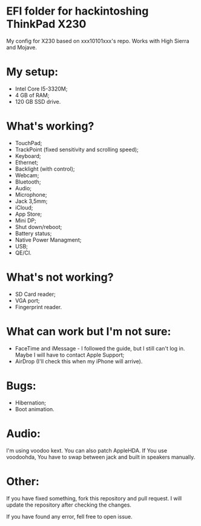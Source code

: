 # EFI folder for hackintoshing ThinkPad X230

My config for X230 based on xxx10101xxx's repo. Works with High Sierra and Mojave.

# My setup:
- Intel Core I5-3320M;
- 4 GB of RAM;
- 120 GB SSD drive.

# What's working?
- TouchPad;
- TrackPoint (fixed sensitivity and scrolling speed);
- Keyboard;
- Ethernet;
- Backlight (with control);
- Webcam;
- Bluetooth;
- Audio;
- Microphone;
- Jack 3,5mm;
- iCloud;
- App Store;
- Mini DP;
- Shut down/reboot;
- Battery status;
- Native Power Managment;
- USB;
- QE/CI.

# What's not working?
- SD Card reader;
- VGA port;
- Fingerprint reader.

# What can work but I'm not sure:
- FaceTime and iMessage - I followed the guide, but I still can't log in. Maybe I will have to contact Apple Support;
- AirDrop (I'll check this when my iPhone will arrive).

# Bugs:
- Hibernation;
- Boot animation.

# Audio:
I'm using voodoo kext. You can also patch AppleHDA. If You use voodoohda, You have to swap between jack and built in speakers manually.

# Other:
If you have fixed something, fork this repository and pull request. I will update the repository after checking the changes.

If you have found any error, fell free to open issue. 
